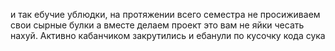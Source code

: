 и так ебучие ублюдки, на протяжении всего семестра не просиживаем свои сырные булки а вместе делаем проект
это вам не яйки чесать нахуй. Активно кабанчиком закрутились и ебанули по кусочку кода сука
